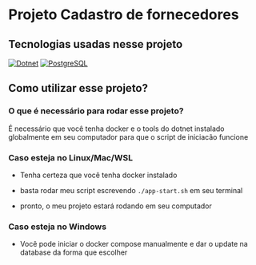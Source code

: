 # Projeto Cadastro de fornecedores

## Tecnologias usadas nesse projeto

[![Dotnet](https://img.shields.io/badge/.NET-5C2D91?style=for-the-badge&logo=.net&logoColor=white)]()
[![PostgreSQL](https://img.shields.io/badge/PostgreSQL-316192?style=for-the-badge&logo=postgresql&logoColor=white)]()

## Como utilizar esse projeto?

### O que é necessário para rodar esse projeto?

É necessário que você tenha docker e o tools do dotnet instalado globalmente em seu computador para que o script de iniciacão funcione

### Caso esteja no Linux/Mac/WSL

-   Tenha certeza que você tenha docker instalado

-   basta rodar meu script escrevendo `./app-start.sh` em seu terminal

-   pronto, o meu projeto estará rodando em seu computador

### Caso esteja no Windows

-   Você pode iniciar o docker compose manualmente e dar o update na database da forma que escolher
